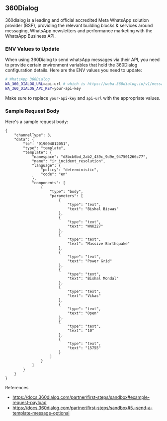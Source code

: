## 360Dialog

360dialog is a leading and official accredited Meta WhatsApp solution provider (BSP), providing the relevant building blocks & services around messaging, WhatsApp newsletters and performance marketing with the WhatsApp Business API.

### ENV Values to Update

When using 360Dialog to send whatsApp messages via their API, you need to provide certain environment variables that hold the 360Dialog configuration details. Here are the ENV values you need to update:

```sh
# WhatsApp 360Dialog
WA_360_DIALOG_URL=api-url # which is https://waba.360dialog.io/v1/messages
WA_360_DIALOG_API_KEY=your-api-key
```

Make sure to replace `your-api-key` and `api-url` with the appropriate values.

### Sample Request Body

Here's a sample request body:

```jsonc
{
    "channelType": 3,
    "data": {
        "to": "919004812051",
        "type": "template",
        "template": {
            "namespace": "d8bcb6bd_2ab2_439c_9d9e_947501266c77",
            "name": "ir_incident_resolution",
            "language": {
                "policy": "deterministic",
                "code": "en"
            },
            "components": [
                {
                    "type": "body",
                    "parameters": [
                        {
                            "type": "text",
                            "text": "Bishal Biswas"
                        },
                        {
                            "type": "text",
                            "text": "WNK227"
                        },
                        {
                            "type": "text",
                            "text": "Massive Earthquake"
                        },
                        {
                            "type": "text",
                            "text": "Power Grid"
                        },
                        {
                            "type": "text",
                            "text": "Bishal Mondal"
                        },
                        {
                            "type": "text",
                            "text": "Vikas"
                        },
                        {
                            "type": "text",
                            "text": "Open"
                        },
                        {
                            "type": "text",
                            "text": "10"
                        },
                        {
                            "type": "text",
                            "text": "15755"
                        }
                    ]
                }
            ]
        }
    }
}
```

References
- https://docs.360dialog.com/partner/first-steps/sandbox#example-request-payload
- https://docs.360dialog.com/partner/first-steps/sandbox#5.-send-a-template-message-optional